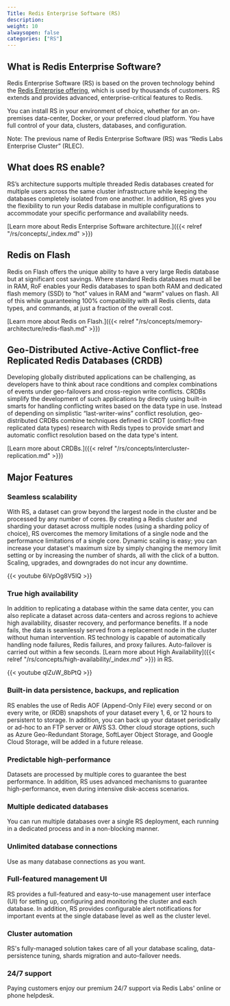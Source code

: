 ```yaml
---
Title: Redis Enterprise Software (RS)
description: 
weight: 10
alwaysopen: false
categories: ["RS"]
---
```

## What is Redis Enterprise Software?

Redis Enterprise Software (RS) is based on the proven technology behind the [Redis Enterprise offering](https://redislabs.com/why-redis/redis-enterprise/), which is used by thousands of customers. RS extends and provides advanced, enterprise-critical features to Redis.

You can install RS in your environment of choice, whether for an on-premises data-center, Docker, or your preferred cloud platform. You have full control of your data, clusters, databases, and configuration.

Note: The previous name of Redis Enterprise Software (RS) was “Redis Labs Enterprise Cluster” (RLEC).

## What does RS enable?

RS’s architecture supports multiple threaded Redis databases created for multiple users across the same cluster infrastructure while keeping the databases completely isolated from one another. In addition, RS gives you the flexibility to run your Redis database in multiple configurations to accommodate your specific performance and availability needs.

[Learn more about Redis Enterprise Software architecture.]({{< relref "/rs/concepts/_index.md" >}})

## Redis on Flash

Redis on Flash offers the unique ability to have a very large Redis database but at significant cost savings. Where standard Redis databases must all be in RAM, RoF enables your Redis databases to span both RAM and dedicated flash memory (SSD) to “hot” values in RAM and “warm” values on flash. All of this while guaranteeing 100% compatibility with all Redis clients, data types, and commands, at just a fraction of the overall cost.

[Learn more about Redis on Flash.]({{< relref "/rs/concepts/memory-architecture/redis-flash.md" >}})

## Geo-Distributed Active-Active Conflict-free Replicated Redis Databases (CRDB)

Developing globally distributed applications can be challenging, as developers have to think about race conditions and complex combinations of events under geo-failovers and cross-region write conflicts. CRDBs simplify the development of such applications by directly using built-in smarts for handling conflicting writes based on the data type in use. Instead of depending on simplistic “last-writer-wins” conflict resolution, geo-distributed CRDBs combine techniques defined in CRDT (conflict-free replicated data types) research with Redis types to provide smart and automatic conflict resolution based on the data type's intent.

[Learn more about CRDBs.]({{< relref "/rs/concepts/intercluster-replication.md" >}})

## Major Features

### Seamless scalability

With RS, a dataset can grow beyond the largest node in the cluster and
be processed by any number of cores. By creating a Redis cluster and
sharding your dataset across multiple nodes (using a sharding policy of
choice), RS overcomes the memory limitations of a single node and the
performance limitations of a single core. Dynamic scaling is easy; you
can increase your dataset's maximum size by simply changing the memory
limit setting or by increasing the number of shards, all with the click of a
button. Scaling, upgrades, and downgrades do not incur any downtime.

{{< youtube 6iVpOg8V5lQ >}}

### True high availability

In addition to replicating a database within the same data center, you
can also replicate a dataset across data-centers and across regions to
achieve high availability, disaster recovery, and performance benefits.
If a node fails, the data is seamlessly served from a replacement node
in the cluster without human intervention. RS technology is capable of
automatically handling node failures, Redis failures, and proxy
failures. Auto-failover is carried out within a few seconds. [Learn more
about High
Availability]({{< relref "/rs/concepts/high-availability/_index.md" >}})
in RS.

{{< youtube qIZuW_8bPtQ >}}

### Built-in data persistence, backups, and replication

RS enables the use of Redis AOF (Append-Only File) every second or on
every write, or (RDB) snapshots of your dataset every 1, 6, or 12 hours
to persistent to storage. In addition, you can back up your dataset
periodically or ad-hoc to an FTP server or AWS S3. Other cloud storage
options, such as Azure Geo-Redundant Storage, SoftLayer Object Storage,
and Google Cloud Storage, will be added in a future release.

### Predictable high-performance

Datasets are processed by multiple cores to guarantee the best
performance. In addition, RS uses advanced mechanisms to guarantee
high-performance, even during intensive disk-access scenarios.

### Multiple dedicated databases

You can run multiple databases over a single RS deployment, each running
in a dedicated process and in a non-blocking manner.

### Unlimited database connections

Use as many database connections as you want.

### Full-featured management UI

RS provides a full-featured and easy-to-use management user interface
(UI) for setting up, configuring and monitoring the cluster and each
database. In addition, RS provides configurable alert notifications for
important events at the single database level as well as the cluster
level.

### Cluster automation

RS's fully-managed solution takes care of all your database scaling,
data-persistence tuning, shards migration and auto-failover needs.

### 24/7 support

Paying customers enjoy our premium 24/7 support via Redis Labs' online
or phone helpdesk.
